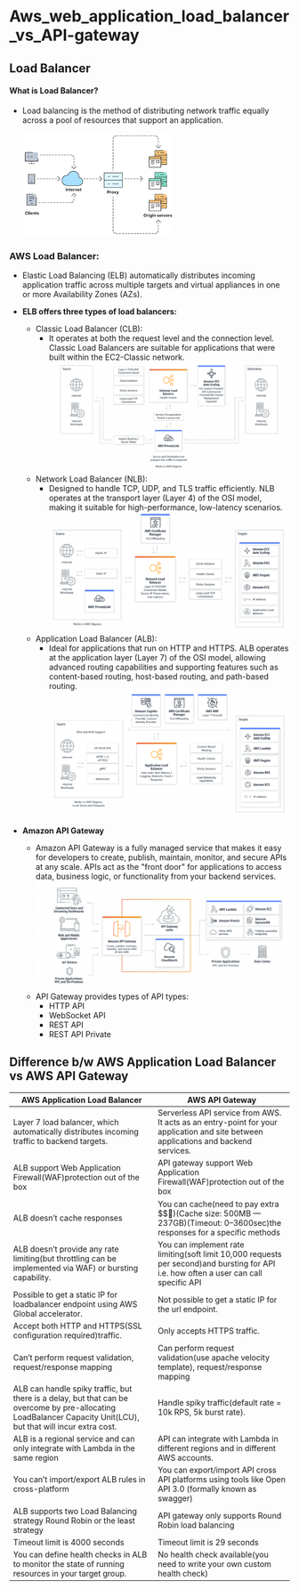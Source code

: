 # Aws_web_application_load_balancer_vs_API-gateway

## Load Balancer

#### What is Load Balancer?
* Load balancing is the method of distributing network traffic equally across a pool of resources that support an application.

    ![Preview](./Images/Image1.png)

### AWS Load Balancer:
* Elastic Load Balancing (ELB) automatically distributes incoming application traffic across multiple targets and virtual appliances in one or more Availability Zones (AZs).

* **ELB offers three types of load balancers:**
    * Classic Load Balancer (CLB):
        * It operates at both the request level and the connection level. Classic Load Balancers are suitable for applications that were built within the EC2-Classic network.
        ![Preview](./Images/Image3.png)
    * Network Load Balancer (NLB):
        * Designed to handle TCP, UDP, and TLS traffic efficiently. NLB operates at the transport layer (Layer 4) of the OSI model, making it suitable for high-performance, low-latency scenarios.
        ![Preview](./Images/Image4.png)
    * Application Load Balancer (ALB):
        * Ideal for applications that run on HTTP and HTTPS. ALB operates at the application layer (Layer 7) of the OSI model, allowing advanced routing capabilities and supporting features such as content-based routing, host-based routing, and path-based routing.
        ![Preview](./Images/Image5.png)

* **Amazon API Gateway**
    * Amazon API Gateway is a fully managed service that makes it easy for developers to create, publish, maintain, monitor, and secure APIs at any scale. APIs act as the "front door" for applications to access data, business logic, or functionality from your backend services.
![Preview](./Images/Image2.png)
    * API Gateway provides types of API types:
        * HTTP API
        * WebSocket API
        * REST API
        * REST API Private

## Difference b/w AWS Application Load Balancer vs AWS API Gateway

| **AWS Application Load Balancer** | **AWS API Gateway** |
| --- | --- |
| Layer 7 load balancer, which automatically distributes incoming traffic to backend targets. | Serverless API service from AWS. It acts as an entry-point for your application and site between applications and backend services. |
| ALB support Web Application Firewall(WAF)protection out of the box | API gateway support Web Application Firewall(WAF)protection out of the box |
| ALB doesn’t cache responses | You can cache(need to pay extra $$🤑)(Cache size: 500MB — 237GB)(Timeout: 0–3600sec)the responses for a specific methods |
| ALB doesn’t provide any rate limiting(but throttling can be implemented via WAF) or bursting capability. | You can implement rate limiting(soft limit 10,000 requests per second)and bursting for API i.e. how often a user can call specific API |
| Possible to get a static IP for loadbalancer endpoint using AWS Global accelerator. | Not possible to get a static IP for the url endpoint. |
| Accept both HTTP and HTTPS(SSL configuration required)traffic. | Only accepts HTTPS traffic. |
| Can’t perform request validation, request/response mapping | Can perform request validation(use apache velocity template), request/response mapping |
| ALB can handle spiky traffic, but there is a delay, but that can be overcome by pre-allocating LoadBalancer Capacity Unit(LCU), but that will incur extra cost. | Handle spiky traffic(default rate = 10k RPS, 5k burst rate). |
| ALB is a regional service and can only integrate with Lambda in the same region | API can integrate with Lambda in different regions and in different AWS accounts. |
| You can’t import/export ALB rules in cross-platform | You can export/import API cross API platforms using tools like Open API 3.0 (formally known as swagger) |
| ALB supports two Load Balancing strategy Round Robin or the least strategy | API gateway only supports Round Robin load balancing |
| Timeout limit is 4000 seconds | Timeout limit is 29 seconds |
| You can define health checks in ALB to monitor the state of running resources in your target group. | No health check available(you need to write your own custom health check) |